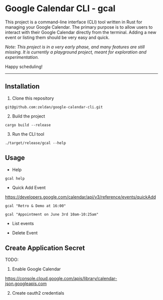 # Google Calendar CLI - gcal

This project is a command-line interface (CLI) tool written in Rust for managing your Google Calendar. The primary purpose is to allow users to interact with their Google Calendar directly from the terminal. Adding a new event or listing them should be very easy and quick.

*Note: This project is in a very early phase, and many features are still missing. It is currently a playground project, meant for exploration and experimentation.*



Happy scheduling!

***

## Installation

1. Clone this repository

```
git@github.com:zeldan/google-calendar-cli.git
```

2. Build the project

```
cargo build --release
```

3. Run the CLI tool
```
./target/release/gcal --help
```


## Usage


- Help

```
gcal help
```

- Quick Add Event

https://developers.google.com/calendar/api/v3/reference/events/quickAdd


```
gcal "Retro & Demo at 16:00"
```

```
gcal "Appointment on June 3rd 10am-10:25am"
```

- List events


- Delete Event



## Create Application Secret

TODO: 

1. Enable Google Calendar

https://console.cloud.google.com/apis/library/calendar-json.googleapis.com

2. Create oauth2 credentials

